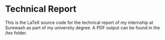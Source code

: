 # Technical Report

This is the LaTeX source code for the technical report of my internship at Surewash as part of my university degree. A PDF output can be found in the /tex folder.
